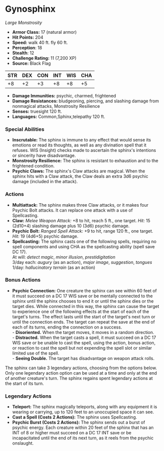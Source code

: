 # Gynosphinx

*Large* *Monstrosity*

- **Armor Class:** 17 (natural armor)
- **Hit Points:** 204 
- **Speed:** walk 40 ft. fly 60 ft.
- **Perception**: 18
- **Stealth**: 12
- **Challenge Rating:** 11 (7,200 XP)
- **Source:** Black Flag

| STR | DEX | CON | INT | WIS | CHA |
| --- | --- | --- | --- | --- | --- |
| +8 | +2 | +3 | +8 | +8 | +5 |

- **Damage Immunities:** psychic, charmed, frightened
- **Damage Resistances:** bludgeoning, piercing, and slashing damage from nonmagical attacks, Monstrosity Resilience
- **Senses:** truesight 120 ft.
- **Languages:** Common,Sphinx,telepathy 120 ft.

### Special Abilities

- **Inscrutable:** The sphinx is immune to any effect that would sense its emotions or read its thoughts, as well as any divination spell that it refuses. WIS (Insight) checks made to ascertain the sphinx's intentions or sincerity have disadvantage.
- **Monstrosity Resilience:** The sphinx is resistant to exhaustion and to the frightened condition.
- **Psychic Claws:** The sphinx's Claw attacks are magical. When the sphinx hits with a Claw attack, the Claw deals an extra 3d6 psychic damage (included in the attack).

### Actions

- **Multiattack:** The sphinx makes three Claw attacks, or it makes four Psychic Bolt attacks. It can replace one attack with a use of Spellcasting.
- **Claw:** _Melee Weapon Attack:_ +8 to hit, reach 5 ft., one target. _Hit:_ 15 (2d10+4) slashing damage plus 10 (3d6) psychic damage.
- **Psychic Bolt:** _Ranged Spell Attack:_ +9 to hit, range 120 ft., one target. _Hit:_ 19 (4d6+5) psychic damage.
- **Spellcasting:** The sphinx casts one of the following spells, requiring no spell components and using CHA as the spellcasting ability (spell save DC 17).<br>At will: _detect magic_, _minor illusion_, _prestidigitation_<br>3/day each: _augury_ (as an action), _major image_, _suggestion_, _tongues_<br>1/day: h*allucinatory terrain* (as an action)

### Bonus Actions

- **Psychic Connection:** One creature the sphinx can see within 60 feet of it must succeed on a DC 17 WIS save or be mentally connected to the sphinx until the sphinx chooses to end it or until the sphinx dies or the target dies. While connected in this way, the sphinx can cause the target to experience one of the following effects at the start of each of the target's turns. The effect lasts until the start of the target's next turn or until the connection ends. The target can repeat the save at the end of each of its turns, ending the connection on a success.<br>- **Disoriented.** When the target moves, it moves in a random direction.<br>- **Distracted.** When the target casts a spell, it must succeed on a DC 17 WIS save or be unable to cast the spell, using the action, bonus action, or reaction to cast the spell but not expending the spell slot or similar limited use of the spell.<br>- **Seeing Double.** The target has disadvantage on weapon attack rolls.

The sphinx can take 3 legendary actions, choosing from the options below. Only one legendary action option can be used at a time and only at the end of another creature's turn. The sphinx regains spent legendary actions at the start of its turn.

### Legendary Actions

- **Teleport:** The sphinx magically teleports, along with any equipment it is wearing or carrying, up to 120 feet to an unoccupied space it can see.
- **Cast a Spell (Costs 2 Actions):** The sphinx uses Spellcasting.
- **Psychic Burst (Costs 2 Actions):** The sphinx sends out a burst of psychic energy. Each creature within 20 feet of the sphinx that has an INT of 8 or higher must succeed on a DC 17 INT save or be incapacitated until the end of its next turn, as it reels from the psychic onslaught.

